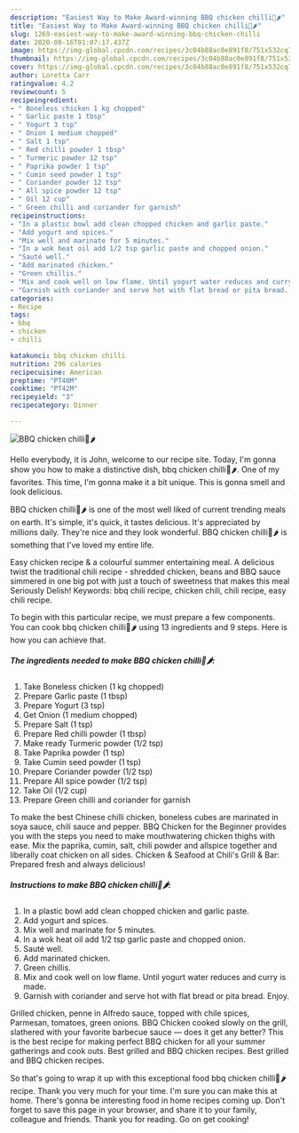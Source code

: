 ```yaml
---
description: "Easiest Way to Make Award-winning BBQ chicken chilli🍗🌶"
title: "Easiest Way to Make Award-winning BBQ chicken chilli🍗🌶"
slug: 1269-easiest-way-to-make-award-winning-bbq-chicken-chilli
date: 2020-08-16T01:07:17.437Z
image: https://img-global.cpcdn.com/recipes/3c04b88ac0e891f8/751x532cq70/bbq-chicken-chilli🍗🌶-recipe-main-photo.jpg
thumbnail: https://img-global.cpcdn.com/recipes/3c04b88ac0e891f8/751x532cq70/bbq-chicken-chilli🍗🌶-recipe-main-photo.jpg
cover: https://img-global.cpcdn.com/recipes/3c04b88ac0e891f8/751x532cq70/bbq-chicken-chilli🍗🌶-recipe-main-photo.jpg
author: Loretta Carr
ratingvalue: 4.2
reviewcount: 5
recipeingredient:
- " Boneless chicken 1 kg chopped"
- " Garlic paste 1 tbsp"
- " Yogurt 3 tsp"
- " Onion 1 medium chopped"
- " Salt 1 tsp"
- " Red chilli powder 1 tbsp"
- " Turmeric powder 12 tsp"
- " Paprika powder 1 tsp"
- " Cumin seed powder 1 tsp"
- " Coriander powder 12 tsp"
- " All spice powder 12 tsp"
- " Oil 12 cup"
- " Green chilli and coriander for garnish"
recipeinstructions:
- "In a plastic bowl add clean chopped chicken and garlic paste."
- "Add yogurt and spices."
- "Mix well and marinate for 5 minutes."
- "In a wok heat oil add 1/2 tsp garlic paste and chopped onion."
- "Sauté well."
- "Add marinated chicken."
- "Green chillis."
- "Mix and cook well on low flame. Until yogurt water reduces and curry is made."
- "Garnish with coriander and serve hot with flat bread or pita bread. Enjoy."
categories:
- Recipe
tags:
- bbq
- chicken
- chilli

katakunci: bbq chicken chilli 
nutrition: 296 calories
recipecuisine: American
preptime: "PT40M"
cooktime: "PT42M"
recipeyield: "3"
recipecategory: Dinner

---
```



![BBQ chicken chilli🍗🌶](https://img-global.cpcdn.com/recipes/3c04b88ac0e891f8/751x532cq70/bbq-chicken-chilli🍗🌶-recipe-main-photo.jpg)

Hello everybody, it is John, welcome to our recipe site. Today, I'm gonna show you how to make a distinctive dish, bbq chicken chilli🍗🌶. One of my favorites. This time, I'm gonna make it a bit unique. This is gonna smell and look delicious.

BBQ chicken chilli🍗🌶 is one of the most well liked of current trending meals on earth. It's simple, it's quick, it tastes delicious. It's appreciated by millions daily. They're nice and they look wonderful. BBQ chicken chilli🍗🌶 is something that I've loved my entire life.

Easy chicken recipe &amp; a colourful summer entertaining meal. A delicious twist the traditional chili recipe - shredded chicken, beans and BBQ sauce simmered in one big pot with just a touch of sweetness that makes this meal Seriously Delish! Keywords: bbq chili recipe, chicken chili, chili recipe, easy chili recipe.


To begin with this particular recipe, we must prepare a few components. You can cook bbq chicken chilli🍗🌶 using 13 ingredients and 9 steps. Here is how you can achieve that.

<!--inarticleads1-->

##### The ingredients needed to make BBQ chicken chilli🍗🌶:

1. Take  Boneless chicken (1 kg chopped)
1. Prepare  Garlic paste (1 tbsp)
1. Prepare  Yogurt (3 tsp)
1. Get  Onion (1 medium chopped)
1. Prepare  Salt (1 tsp)
1. Prepare  Red chilli powder (1 tbsp)
1. Make ready  Turmeric powder (1/2 tsp)
1. Take  Paprika powder (1 tsp)
1. Take  Cumin seed powder (1 tsp)
1. Prepare  Coriander powder (1/2 tsp)
1. Prepare  All spice powder (1/2 tsp)
1. Take  Oil (1/2 cup)
1. Prepare  Green chilli and coriander for garnish


To make the best Chinese chilli chicken, boneless cubes are marinated in soya sauce, chili sauce and pepper. BBQ Chicken for the Beginner provides you with the steps you need to make mouthwatering chicken thighs with ease. Mix the paprika, cumin, salt, chili powder and allspice together and liberally coat chicken on all sides. Chicken &amp; Seafood at Chili&#39;s Grill &amp; Bar: Prepared fresh and always delicious! 

<!--inarticleads2-->

##### Instructions to make BBQ chicken chilli🍗🌶:

1. In a plastic bowl add clean chopped chicken and garlic paste.
1. Add yogurt and spices.
1. Mix well and marinate for 5 minutes.
1. In a wok heat oil add 1/2 tsp garlic paste and chopped onion.
1. Sauté well.
1. Add marinated chicken.
1. Green chillis.
1. Mix and cook well on low flame. Until yogurt water reduces and curry is made.
1. Garnish with coriander and serve hot with flat bread or pita bread. Enjoy.


Grilled chicken, penne in Alfredo sauce, topped with chile spices, Parmesan, tomatoes, green onions. BBQ Chicken cooked slowly on the grill, slathered with your favorite barbecue sauce — does it get any better? This is the best recipe for making perfect BBQ chicken for all your summer gatherings and cook outs. Best grilled and BBQ chicken recipes. Best grilled and BBQ chicken recipes. 

So that's going to wrap it up with this exceptional food bbq chicken chilli🍗🌶 recipe. Thank you very much for your time. I'm sure you can make this at home. There's gonna be interesting food in home recipes coming up. Don't forget to save this page in your browser, and share it to your family, colleague and friends. Thank you for reading. Go on get cooking!
